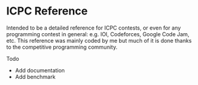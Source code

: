 # ICPC Reference

Intended to be a detailed reference for ICPC contests, or even for any programming contest in
general: e.g. IOI, Codeforces, Google Code Jam, etc. This reference was mainly coded by me but much
of it is done thanks to the competitive programming community.

Todo

* Add documentation
* Add benchmark
